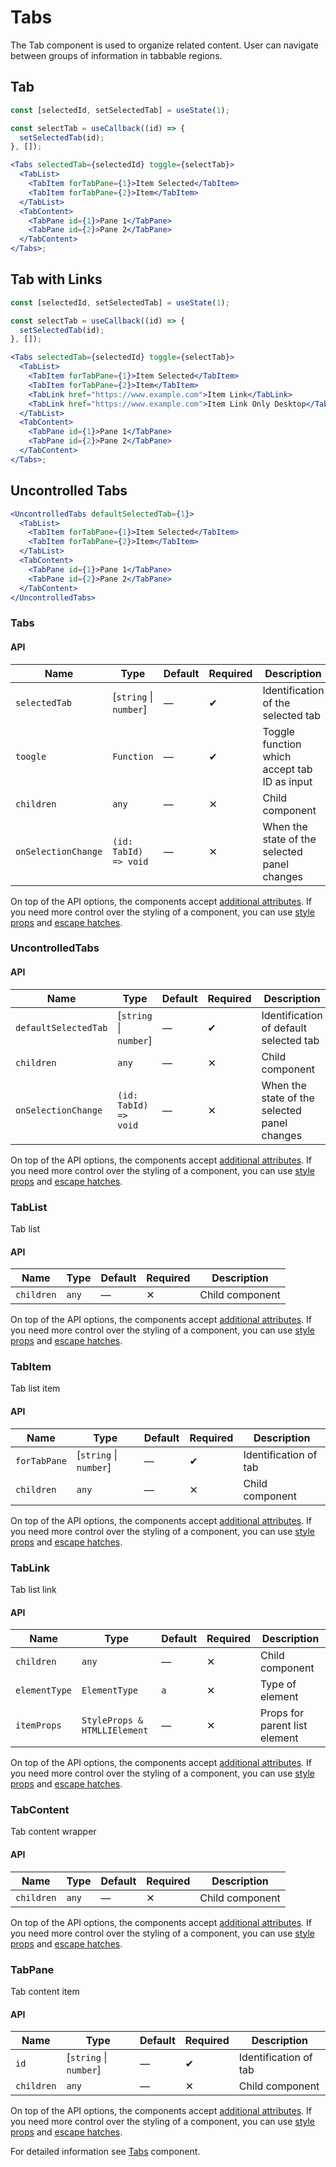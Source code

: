 # Tabs

The Tab component is used to organize related content. User can navigate between
groups of information in tabbable regions.

## Tab

```jsx
const [selectedId, setSelectedTab] = useState(1);

const selectTab = useCallback((id) => {
  setSelectedTab(id);
}, []);

<Tabs selectedTab={selectedId} toggle={selectTab}>
  <TabList>
    <TabItem forTabPane={1}>Item Selected</TabItem>
    <TabItem forTabPane={2}>Item</TabItem>
  </TabList>
  <TabContent>
    <TabPane id={1}>Pane 1</TabPane>
    <TabPane id={2}>Pane 2</TabPane>
  </TabContent>
</Tabs>;
```

## Tab with Links

```jsx
const [selectedId, setSelectedTab] = useState(1);

const selectTab = useCallback((id) => {
  setSelectedTab(id);
}, []);

<Tabs selectedTab={selectedId} toggle={selectTab}>
  <TabList>
    <TabItem forTabPane={1}>Item Selected</TabItem>
    <TabItem forTabPane={2}>Item</TabItem>
    <TabLink href="https://www.example.com">Item Link</TabLink>
    <TabLink href="https://www.example.com">Item Link Only Desktop</TabLink>
  </TabList>
  <TabContent>
    <TabPane id={1}>Pane 1</TabPane>
    <TabPane id={2}>Pane 2</TabPane>
  </TabContent>
</Tabs>;
```

## Uncontrolled Tabs

```jsx
<UncontrolledTabs defaultSelectedTab={1}>
  <TabList>
    <TabItem forTabPane={1}>Item Selected</TabItem>
    <TabItem forTabPane={2}>Item</TabItem>
  </TabList>
  <TabContent>
    <TabPane id={1}>Pane 1</TabPane>
    <TabPane id={2}>Pane 2</TabPane>
  </TabContent>
</UncontrolledTabs>
```

### Tabs

#### API

| Name                | Type                   | Default | Required | Description                                  |
| ------------------- | ---------------------- | ------- | -------- | -------------------------------------------- |
| `selectedTab`       | [`string` \| `number`] | —       | ✔        | Identification of the selected tab           |
| `toogle`            | `Function`             | —       | ✔        | Toggle function which accept tab ID as input |
| `children`          | `any`                  | —       | ✕        | Child component                              |
| `onSelectionChange` | `(id: TabId) => void`  | —       | ✕        | When the state of the selected panel changes |

On top of the API options, the components accept [additional attributes][readme-additional-attributes].
If you need more control over the styling of a component, you can use [style props][readme-style-props]
and [escape hatches][readme-escape-hatches].

### UncontrolledTabs

#### API

| Name                 | Type                   | Default | Required | Description                                  |
| -------------------- | ---------------------- | ------- | -------- | -------------------------------------------- |
| `defaultSelectedTab` | [`string` \| `number`] | —       | ✔        | Identification of default selected tab       |
| `children`           | `any`                  | —       | ✕        | Child component                              |
| `onSelectionChange`  | `(id: TabId) => void`  | —       | ✕        | When the state of the selected panel changes |

On top of the API options, the components accept [additional attributes][readme-additional-attributes].
If you need more control over the styling of a component, you can use [style props][readme-style-props]
and [escape hatches][readme-escape-hatches].

### TabList

Tab list

#### API

| Name       | Type  | Default | Required | Description     |
| ---------- | ----- | ------- | -------- | --------------- |
| `children` | `any` | —       | ✕        | Child component |

On top of the API options, the components accept [additional attributes][readme-additional-attributes].
If you need more control over the styling of a component, you can use [style props][readme-style-props]
and [escape hatches][readme-escape-hatches].

### TabItem

Tab list item

#### API

| Name         | Type                   | Default | Required | Description           |
| ------------ | ---------------------- | ------- | -------- | --------------------- |
| `forTabPane` | [`string` \| `number`] | —       | ✔        | Identification of tab |
| `children`   | `any`                  | —       | ✕        | Child component       |

On top of the API options, the components accept [additional attributes][readme-additional-attributes].
If you need more control over the styling of a component, you can use [style props][readme-style-props]
and [escape hatches][readme-escape-hatches].

### TabLink

Tab list link

#### API

| Name          | Type                         | Default | Required | Description                   |
| ------------- | ---------------------------- | ------- | -------- | ----------------------------- |
| `children`    | `any`                        | —       | ✕        | Child component               |
| `elementType` | `ElementType`                | `a`     | ✕        | Type of element               |
| `itemProps`   | `StyleProps & HTMLLIElement` | —       | ✕        | Props for parent list element |

On top of the API options, the components accept [additional attributes][readme-additional-attributes].
If you need more control over the styling of a component, you can use [style props][readme-style-props]
and [escape hatches][readme-escape-hatches].

### TabContent

Tab content wrapper

#### API

| Name       | Type  | Default | Required | Description     |
| ---------- | ----- | ------- | -------- | --------------- |
| `children` | `any` | —       | ✕        | Child component |

On top of the API options, the components accept [additional attributes][readme-additional-attributes].
If you need more control over the styling of a component, you can use [style props][readme-style-props]
and [escape hatches][readme-escape-hatches].

### TabPane

Tab content item

#### API

| Name       | Type                   | Default | Required | Description           |
| ---------- | ---------------------- | ------- | -------- | --------------------- |
| `id`       | [`string` \| `number`] | —       | ✔        | Identification of tab |
| `children` | `any`                  | —       | ✕        | Child component       |

On top of the API options, the components accept [additional attributes][readme-additional-attributes].
If you need more control over the styling of a component, you can use [style props][readme-style-props]
and [escape hatches][readme-escape-hatches].

For detailed information see [Tabs](https://github.com/lmc-eu/spirit-design-system/blob/main/packages/web/src/scss/components/Tabs/README.md) component.

[readme-additional-attributes]: https://github.com/lmc-eu/spirit-design-system/blob/main/packages/web-react/README.md#additional-attributes
[readme-escape-hatches]: https://github.com/lmc-eu/spirit-design-system/blob/main/packages/web-react/README.md#escape-hatches
[readme-style-props]: https://github.com/lmc-eu/spirit-design-system/blob/main/packages/web-react/README.md#style-props
